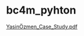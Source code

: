 # bc4m_pyhton

[YasinÖzmen_Case_Study.pdf](https://github.com/yasinozmen/bc4m_pyhton/files/12063000/YasinOzmen_Case_Study.pdf)
